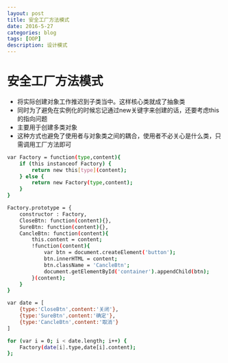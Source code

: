 ```yaml
---
layout: post
title: 安全工厂方法模式
date: 2016-5-27
categories: blog
tags: [OOP]
description: 设计模式
---
```


# 安全工厂方法模式

* 将实际创建对象工作推迟到子类当中。这样核心类就成了抽象类
* 同时为了避免在实例化的时候忘记通过new关键字来创建的话，还要考虑this的指向问题
* 主要用于创建多类对象
* 这种方式也避免了使用者与对象类之间的耦合，使用者不必关心是什么类，只需调用工厂方法即可


```sh
var Factory = function(type,content){
	if (this instanceof Factory) {
		return new this[type](content);
	} else {
		return new Factory(type,content);
	}
}

Factory.prototype = {
	constructor : Factory,
	CloseBtn: function(content){},
	SureBtn: function(content){},
	CancleBtn: function(content){
		this.content = content;
		!function(content){
			var btn = document.createElement('button');
			btn.innerHTML = content;
			btn.className = 'CancleBtn';
			document.getElementById('container').appendChild(btn);
		}(content);
	}
}

var date = [
	{type:'CloseBtn',content:'关闭'},
	{type:'SureBtn',content:'确定'},
	{type:'CancleBtn',content:'取消'}
]

for (var i = 0; i < date.length; i++) {
	Factory(date[i].type,date[i].content);
};

```
